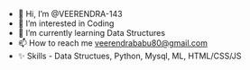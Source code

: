 - 👋 Hi, I’m @VEERENDRA-143
- 👀 I’m interested in Coding
- 🌱 I’m currently learning Data Structures
- 📫 How to reach me veerendrababu80@gmail.com
- ✨ Skills - Data Structues, Python, Mysql, ML, HTML/CSS/JS

<!---
VEERENDRA-143/VEERENDRA-143 is a ✨ special ✨ repository because its `README.md` (this file) appears on your GitHub profile.
You can click the Preview link to take a look at your changes.
--->
